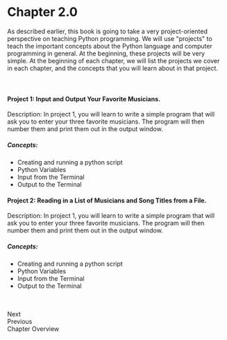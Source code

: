 # Chapter 2.0
As described earlier, this book is going to take a very project-oriented perspective on teaching Python programming.
We will use "projects" to teach the important concepts about the Python language and computer programming in general.
At the beginning, these projects will be very simple.
At the beginning of each chapter, we will list the projects we cover in each chapter, and the concepts that you
will learn about in that project.
<br>
<br>
<br>

#### Project 1: Input and Output Your Favorite Musicians.
Description: In project 1, you will learn to write a simple program that will ask you to enter your three 
favorite musicians. The program will then number them and print them out in the output window.

##### Concepts:
- Creating and running a python script
- Python Variables
- Input from the Terminal
- Output to the Terminal

#### Project 2: Reading in a List of Musicians and Song Titles from a File.
Description: In project 1, you will learn to write a simple program that will ask you to enter your three 
favorite musicians. The program will then number them and print them out in the output window.

##### Concepts:
- Creating and running a python script
- Python Variables
- Input from the Terminal
- Output to the Terminal

<br><br>
Next<br>
Previous<br>
Chapter Overview

